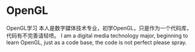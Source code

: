 # OpenGL
OpenGL学习
本人是数字媒体技术专业，初学OpenGL，只是作为一个代码库，代码有不完善请轻喷。
I am a digital media technology major, beginning to learn OpenGL, just as a code base, the code is not perfect please spray.
